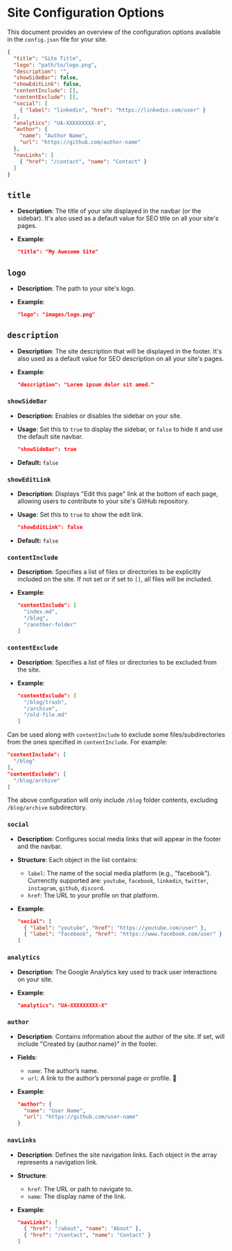 # Site Configuration Options

This document provides an overview of the configuration options available in the `config.json` file for your site.

```json
{
  "title": "Site Title",
  "logo": "path/to/logo.png",
  "description": "",
  "showSideBar": false,
  "showEditLink": false,
  "contentInclude": [],
  "contentExclude": [],
  "social": [
    { "label": "linkedin", "href": "https://linkedin.com/user" }
  ],
  "analytics": "UA-XXXXXXXXX-X",
  "author": {
    "name": "Author Name",
    "url": "https://github.com/author-name"
  },
  "navLinks": [
    { "href": "/contact", "name": "Contact" }
  ]
}
```

## **`title`**

- **Description**: The title of your site displayed in the navbar (or the sidebar). It's also used as a default value for SEO title on all your site's pages.
- **Example**:
  
  ```json
  "title": "My Awesome Site"
  ```

## **`logo`**

- **Description**: The path to your site's logo.
- **Example**:
 
  ```json
  "logo": "images/logo.png"
  ```

## **`description`**

- **Description**: The site description that will be displayed in the footer. It's also used as a default value for SEO description on all your site's pages.
- **Example**:
  
  ```json
  "description": "Lorem ipsum dolor sit amed."
  ```

### **`showSideBar`**

- **Description**: Enables or disables the sidebar on your site.
- **Usage**: Set this to `true` to display the sidebar, or `false` to hide it and use the default site navbar.
  
  ```json
  "showSideBar": true
  ```
- **Default:** `false`

### **`showEditLink`**

- **Description**: Displays "Edit this page" link at the bottom of each page, allowing users to contribute to your site's GitHub repository.
- **Usage**: Set this to `true` to show the edit link.

  ```json
  "showEditLink": false
  ```
- **Default:** `false`

### **`contentInclude`**

- **Description**: Specifies a list of files or directories to be explicitly included on the site. If not set or if set to `[]`, all files will be included.
- **Example**:
  
  ```json
  "contentInclude": [
    "index.md", 
    "/blog", 
    "/another-folder"
  ] 
  ```

### **`contentExclude`**

- **Description**: Specifies a list of files or directories to be excluded from the site.
- **Example**:
  
  ```json
  "contentExclude": [
    "/blog/trash",
    "/archive",
    "/old-file.md"
  ]
  ```

Can be used along with `contentInclude` to exclude some files/subdirectories from the ones specified in `contentInclude`. For example:

  ```json
  "contentInclude": [
    "/blog"
  ],
  "contentExclude": [
    "/blog/archive"
  ]
  ```

The above configuration will only include `/blog` folder contents, excluding `/blog/archive` subdirectory.

### **`social`**

- **Description**: Configures social media links that will appear in the footer and the navbar.
- **Structure**: Each object in the list contains:
  - `label`: The name of the social media platform (e.g., "facebook"). Currenctly supported are: `youtube`, `facebook`, `linkedin`, `twitter`, `instagram`, `github`, `discord`.
  - `href`: The URL to your profile on that platform.

- **Example**:

  ```json
  "social": [
    { "label": "youtube", "href": "https://youtube.com/user" },
    { "label": "facebook", "href": "https://www.facebook.com/user" }
  ]
  ```

### **`analytics`**

- **Description**: The Google Analytics key used to track user interactions on your site.
- **Example**:

  ```json
  "analytics": "UA-XXXXXXXXX-X"
  ```

### **`author`**
- **Description**: Contains information about the author of the site. If set, will include "Created by {author.name}" in the footer.
- **Fields**:
  - `name`: The author’s name.
  - `url`: A link to the author’s personal page or profile. 🚧

- **Example**:

  ```json
  "author": {
    "name": "User Name",
    "url": "https://github.com/user-name"
  }
  ```

### **`navLinks`**
- **Description**: Defines the site navigation links. Each object in the array represents a navigation link.
- **Structure**:
  - `href`: The URL or path to navigate to.
  - `name`: The display name of the link.

- **Example**:

  ```json
  "navLinks": [
    { "href": "/about", "name": "About" },
    { "href": "/contact", "name": "Contact" }
  ]
  ```


